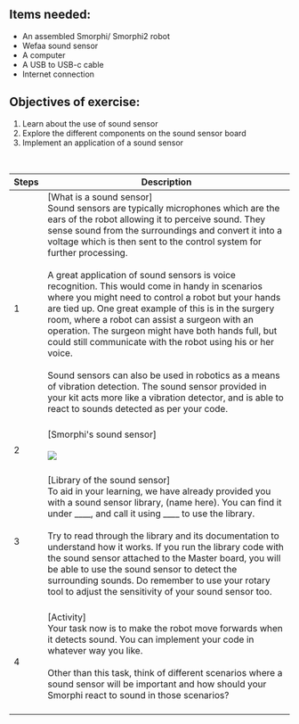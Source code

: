 ## Items needed:
* An assembled Smorphi/ Smorphi2 robot
* Wefaa sound sensor
* A computer
* A USB to USB-c cable
* Internet connection
## Objectives of exercise:
1. Learn about the use of sound sensor
2. Explore the different components on the sound sensor board
3. Implement an application of a sound sensor

<br />

Steps | Description
-- | --
1 | [What is a sound sensor]<br />Sound sensors are typically microphones which are the ears of the robot allowing it to perceive sound. They sense sound from the surroundings and convert it into a voltage which is then sent to the control system for further processing. <br /><br />A great application of sound sensors is voice recognition. This would come in handy in scenarios where you might need to control a robot but your hands are tied up. One great example of this is in the surgery room, where a robot can assist a surgeon with an operation. The surgeon might have both hands full, but could still communicate with the robot using his or her voice.<br /><br /> Sound sensors can also be used in robotics as a means of vibration detection. The sound sensor provided in your kit acts more like a vibration detector, and is able to react to sounds detected as per your code.<br /><br />
2 | [Smorphi's sound sensor]<br /><br />![](https://github.com/WefaaRobotics/Smorphi-Wiki/blob/main/Robot%20exercises%20images/6/6.1.PNG)<br /><br />
3 | [Library of the sound sensor]<br />To aid in your learning, we have already provided you with a sound sensor library, (name here). You can find it under ____, and call it using ____ to use the library.<br /><br />Try to read through the library and its documentation to understand how it works. If you run the library code with the sound sensor attached to the Master board, you will be able to use the sound sensor to detect the surrounding sounds. Do remember to use your rotary tool to adjust the sensitivity of your sound sensor too.<br /><br />
4 | [Activity]<br />Your task now is to make the robot move forwards when it detects sound. You can implement your code in whatever way you like.<br /><br />Other than this task, think of different scenarios where a sound sensor will be important and how should your Smorphi react to sound in those scenarios?<br /><br />
